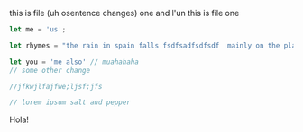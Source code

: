 this is file (uh osentence changes) one and l'un
this is file one


```js
let me = 'us';

let rhymes = "the rain in spain falls fsdfsadfsdfsdf  mainly on the plain";

let you = 'me also' // muahahaha
// some other change

//jfkwjlfajfwe;ljsf;jfs

// lorem ipsum salt and pepper

```
Hola!
